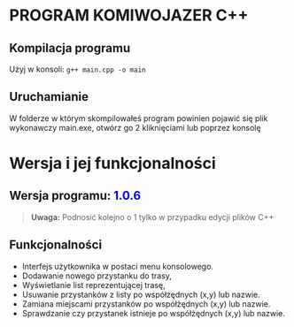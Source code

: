 # PROGRAM KOMIWOJAZER C++

## Kompilacja programu

Użyj w konsoli: `g++ main.cpp -o main`

## Uruchamianie

W folderze w którym skompilowałeś program powinien pojawić się plik wykonawczy main.exe, otwórz go 2 kliknięciami lub poprzez konsolę

# Wersja i jej funkcjonalności

## Wersja programu: <span style="color:blue">1.0.6</span>

> **Uwaga:** Podnosić kolejno o 1 tylko w przypadku edycji plików C++

## Funkcjonalności

- Interfejs użytkownika w postaci menu konsolowego.
- Dodawanie nowego przystanku do trasy,
- Wyświetlanie list reprezentującej trasę,
- Usuwanie przystanków z listy po współżędnych (x,y) lub nazwie.
- Zamiana miejscami przystanków po współżędnych (x,y) lub nazwie.
- Sprawdzanie czy przystanek istnieje po współżędnych (x,y) lub nazwie.
